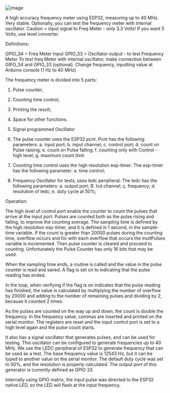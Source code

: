 ![image](https://github.com/user-attachments/assets/d703052e-a7c2-4ab2-a0f2-f2d6a9162136)


A high accuracy frequency meter using ESP32,
measuring up to 40 MHz. Very stable. Optionally, you can test the frequency meter with internal oscillator.
Caution = input signal to Freq Meter - only 3.3 Volts! If you want 5 Volts, use level converter.

Definitions:

GPIO_34 = Freq Meter Input
GPIO_33 = Oscillator output - to test Frequency Meter
To test freq Meter with internal oscillator, make connection between GIPO_34 and GPIO_33 (optional).
Change frequency, inputting value at Arduino console (1 Hz to 40 MHz)

The frequency meter is divided into 5 parts:
1. Pulse counter;
2. Counting time control;
3. Printing the result;
4. Space for other functions.
5. Signal programmed Oscillator

1. The pulse counter uses the ESP32 pcnt.
Pcnt has the following parameters:
a. input port;
b. input channel;
c. control port;
d. count on Pulse raising;
e. count on Pulse falling;
f. counting only with Control - high level;
g. maximum count limit.

2. Counting time control uses the high resolution esp-timer:
The esp-timer has the following parameter:
a. time control;

5. Frequency Oscillator for tests, uses ledc peripheral:
The ledc has the following parameters:
a. output port;
B. lcd channel;
ç. frequency;
d. resolution of ledc;
e. duty cycle at 50%;

Operation:

The high level of control port enable the counter to count the pulses that arrive at the input port.
Pulses are counted both as the pulse rising and falling, to improve the counting average.
The sampling time is defined by the high resolution esp-timer, and it is defined in 1 second, in the sample-time variable.
If the count is greater than 20000 pulses during the counting time, overflow occurs and for with each overflow that occurs
the multPulses variable is incremented. Then pulse counter is cleared and proceed to counting.
Unfortunately the Pulse Counter has only 16 bits that may be used.

When the sampling time ends, a routine is called and the value in the pulse counter is read and saved.
A flag is set on to indicating that the pulse reading has ended.

In the loop, when verifying if the flag is on indicates that the pulse reading has finished, the value is calculated by multiplying
the number of overflow by 20000 and adding to the number of remaining pulses and dividing by 2, because it counted 2 times.

As the pulses are counted on the way up and down, the count is double the frequency.
In the frequency value, commas are inserted and printed on the serial monitor.
The registers are reset and the input control port is set to a high level again and the pulse count starts.

It also has a signal oscillator that generates pulses, and can be used for testing.
This oscillator can be configured to generate frequencies up to 40 MHz.
We use the LEDC peripheral of ESP32 to generate frequency that can be used as a test.
The base frequency value is 12543 Hz, but it can be typed to another value on the serial monitor.
The default duty cycle was set to 50%, and the resolution is properly calculated.
The output port of this generator is currently defined as GPIO 33.

Internally using GPIO matrix, the input pulse was directed to the ESP32 native LED,
so the LED will flash at the input frequency.
